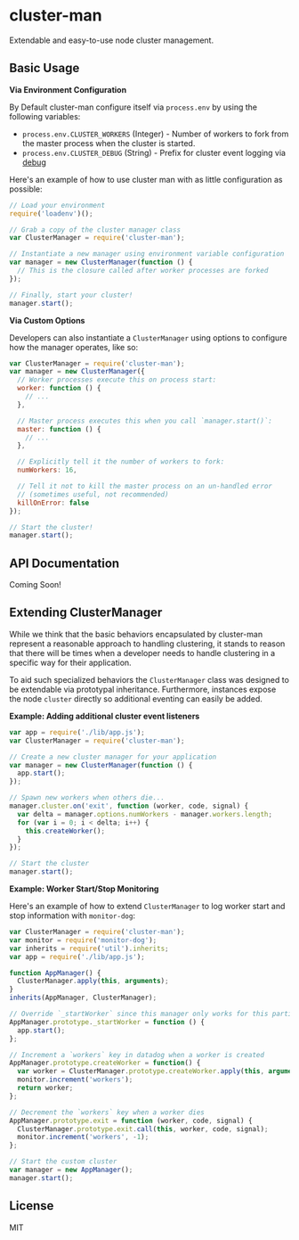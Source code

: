 # cluster-man

Extendable and easy-to-use node cluster management.

## Basic Usage

**Via Environment Configuration**

By Default cluster-man configure itself via `process.env` by using the following
variables:

- `process.env.CLUSTER_WORKERS` (Integer) - Number of workers to fork from the
  master process when the cluster is started.
- `process.env.CLUSTER_DEBUG` (String) - Prefix for cluster event logging via
  [debug](https://www.npmjs.com/package/debug)

Here's an example of how to use cluster man with as little configuration as
possible:

```js
// Load your environment
require('loadenv')();

// Grab a copy of the cluster manager class
var ClusterManager = require('cluster-man');

// Instantiate a new manager using environment variable configuration
var manager = new ClusterManager(function () {
  // This is the closure called after worker processes are forked
});

// Finally, start your cluster!
manager.start();
```

**Via Custom Options**

Developers can also instantiate a `ClusterManager` using options to configure
how the manager operates, like so:

```js
var ClusterManager = require('cluster-man');
var manager = new ClusterManager({
  // Worker processes execute this on process start:
  worker: function () {
    // ...
  },

  // Master process executes this when you call `manager.start()`:
  master: function () {
    // ...
  },

  // Explicitly tell it the number of workers to fork:
  numWorkers: 16,

  // Tell it not to kill the master process on an un-handled error
  // (sometimes useful, not recommended)
  killOnError: false
});

// Start the cluster!
manager.start();
```

## API Documentation

Coming Soon!

## Extending ClusterManager

While we think that the basic behaviors encapsulated by cluster-man represent a
reasonable approach to handling clustering, it stands to reason that there will
be times when a developer needs to handle clustering in a specific way for their
application.

To aid such specialized behaviors the `ClusterManager` class was designed to be
extendable via prototypal inheritance. Furthermore, instances expose the node
`cluster` directly so additional eventing can easily be added.

**Example: Adding additional cluster event listeners**
```js
var app = require('./lib/app.js');
var ClusterManager = require('cluster-man');

// Create a new cluster manager for your application
var manager = new ClusterManager(function () {
  app.start();
});

// Spawn new workers when others die...
manager.cluster.on('exit', function (worker, code, signal) {
  var delta = manager.options.numWorkers - manager.workers.length;
  for (var i = 0; i < delta; i++) {
    this.createWorker();
  }
});

// Start the cluster
manager.start();
```

**Example: Worker Start/Stop Monitoring**

Here's an example of how to extend `ClusterManager` to log worker start and stop
information with `monitor-dog`:

```js
var ClusterManager = require('cluster-man');
var monitor = require('monitor-dog');
var inherits = require('util').inherits;
var app = require('./lib/app.js');

function AppManager() {
  ClusterManager.apply(this, arguments);
}
inherits(AppManager, ClusterManager);

// Override `_startWorker` since this manager only works for this particular app
AppManager.prototype._startWorker = function () {
  app.start();
};

// Increment a `workers` key in datadog when a worker is created
AppManager.prototype.createWorker = function() {
  var worker = ClusterManager.prototype.createWorker.apply(this, arguments);
  monitor.increment('workers');
  return worker;
};

// Decrement the `workers` key when a worker dies
AppManager.prototype.exit = function (worker, code, signal) {
  ClusterManager.prototype.exit.call(this, worker, code, signal);
  monitor.increment('workers', -1);
};

// Start the custom cluster
var manager = new AppManager();
manager.start();
```

## License
MIT
